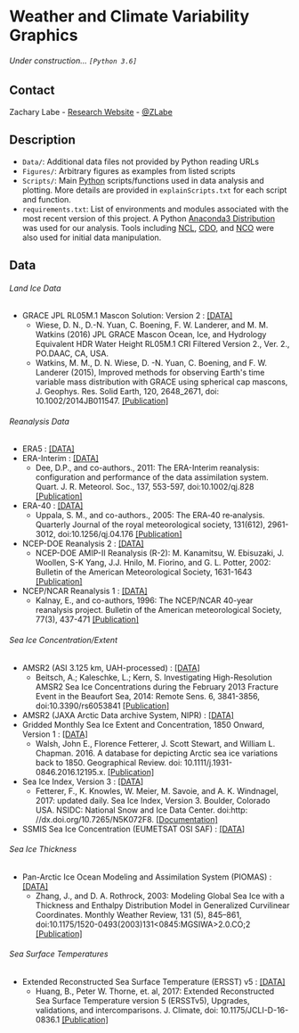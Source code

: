 # Weather and Climate Variability Graphics

###### Under construction... ```[Python 3.6]```

## Contact
Zachary Labe - [Research Website](http://sites.uci.edu/zlabe/) - [@ZLabe](https://twitter.com/ZLabe)

## Description
+ ```Data/```: Additional data files not provided by Python reading URLs
+ ```Figures/```: Arbitrary figures as examples from listed scripts
+ ```Scripts/```: Main [Python](https://www.python.org/) scripts/functions used in data analysis and plotting. More details are provided in ```explainScripts.txt``` for each script and function.
+ ```requirements.txt```: List of environments and modules associated with the most recent version of this project. A Python [Anaconda3 Distribution](https://docs.continuum.io/anaconda/) was used for our analysis. Tools including [NCL](https://www.ncl.ucar.edu/), [CDO](https://code.mpimet.mpg.de/projects/cdo), and [NCO](http://nco.sourceforge.net/) were also used for initial data manipulation.

## Data
###### Land Ice Data
+ GRACE JPL RL05M.1 Mascon Solution: Version 2 : [[DATA]](https://podaac.jpl.nasa.gov/dataset/TELLUS_GRACE_MASCON_CRI_GRID_RL05_V2)
    + Wiese, D. N., D.-N. Yuan, C. Boening, F. W. Landerer, and M. M. Watkins (2016) JPL GRACE Mascon Ocean, Ice, and Hydrology Equivalent HDR Water Height RL05M.1 CRI Filtered Version 2., Ver. 2., PO.DAAC, CA, USA.
    + Watkins, M. M., D. N. Wiese, D. -N. Yuan, C. Boening, and F. W. Landerer (2015), Improved methods for observing Earth's time variable mass distribution with GRACE using spherical cap mascons, J. Geophys. Res. Solid Earth, 120, 2648_2671, doi: 10.1002/2014JB011547. [[Publication]](http://onlinelibrary.wiley.com/doi/10.1002/2014JB011547/abstract)
###### Reanalysis Data 
+ ERA5 : [[DATA]](http://apps.ecmwf.int/data-catalogues/era5/?class=ea)
+ ERA-Interim : [[DATA]](https://www.ecmwf.int/en/research/climate-reanalysis/era-interim)
    + Dee, D.P., and co-authors., 2011: The ERA-Interim reanalysis: configuration and performance of the data assimilation system. Quart. J. R. Meteorol. Soc., 137, 553-597, doi:10.1002/qj.828 [[Publication]](http://onlinelibrary.wiley.com/doi/10.1002/qj.828/abstract)
+ ERA-40 : [[DATA]](http://apps.ecmwf.int/datasets/data/era40-daily/levtype=sfc/)
    + Uppala, S. M., and co-authors., 2005: The ERA‐40 re‐analysis. Quarterly Journal of the royal meteorological society, 131(612), 2961-3012, doi:10.1256/qj.04.176 [[Publication]](http://onlinelibrary.wiley.com/doi/10.1256/qj.04.176/full)
+ NCEP-DOE Reanalysis 2 : [[DATA]](https://www.esrl.noaa.gov/psd/data/gridded/data.ncep.reanalysis2.html)
    + NCEP-DOE AMIP-II Reanalysis (R-2): M. Kanamitsu, W. Ebisuzaki, J. Woollen, S-K Yang, J.J. Hnilo, M. Fiorino, and G. L. Potter, 2002: Bulletin of the American Meteorological Society, 1631-1643 [[Publication]](http://journals.ametsoc.org/doi/abs/10.1175/BAMS-83-11-1631)
+ NCEP/NCAR Reanalysis 1 : [[DATA]](https://www.esrl.noaa.gov/psd/data/gridded/data.ncep.reanalysis.html)
    + Kalnay, E., and co-authors, 1996: The NCEP/NCAR 40-year reanalysis project. Bulletin of the American meteorological Society, 77(3), 437-471 [[Publication]](http://journals.ametsoc.org/doi/abs/10.1175/1520-0477(1996)077%3C0437:TNYRP%3E2.0.CO;2)
###### Sea Ice Concentration/Extent
+ AMSR2 (ASI 3.125 km, UAH-processed) : [[DATA]](http://icdc.cen.uni-hamburg.de/daten/cryosphere.html)
    + Beitsch, A.; Kaleschke, L.; Kern, S. Investigating High-Resolution AMSR2 Sea Ice Concentrations during the February 2013 Fracture Event in the Beaufort Sea, 2014: Remote Sens. 6, 3841-3856, doi:10.3390/rs6053841 [[Publication]](http://www.mdpi.com/2072-4292/6/5/3841)
+ AMSR2 (JAXA Arctic Data archive System, NIPR) : [[DATA]](https://ads.nipr.ac.jp/vishop/#/monitor)
+ Gridded Monthly Sea Ice Extent and Concentration, 1850 Onward, Version 1 : [[DATA]](http://nsidc.org/data/g10010)
    + Walsh, John E., Florence Fetterer, J. Scott Stewart, and William L. Chapman. 2016. A database for depicting Arctic sea ice variations back to 1850. Geographical Review. doi: 10.1111/j.1931-0846.2016.12195.x. [[Publication]](http://onlinelibrary.wiley.com/doi/10.1111/j.1931-0846.2016.12195.x/abstract)
+ Sea Ice Index, Version 3 : [[DATA]](https://nsidc.org/data/seaice_index/)
    + Fetterer, F., K. Knowles, W. Meier, M. Savoie, and A. K. Windnagel, 2017: updated daily. Sea Ice Index, Version 3. Boulder, Colorado USA. NSIDC: National Snow and Ice Data Center. doi:http: //dx.doi.org/10.7265/N5K072F8. [[Documentation]](http://nsidc.org/data/g02135)
+ SSMIS Sea Ice Concentration (EUMETSAT OSI SAF) : [[DATA]](http://osisaf.met.no/p/ice/#conc_details)
###### Sea Ice Thickness
+ Pan-Arctic Ice Ocean Modeling and Assimilation System (PIOMAS) : [[DATA]](http://psc.apl.uw.edu/research/projects/arctic-sea-ice-volume-anomaly/data/model_grid)
    + Zhang, J., and D. A. Rothrock, 2003: Modeling Global Sea Ice with a Thickness and Enthalpy Distribution Model in Generalized Curvilinear Coordinates. Monthly Weather Review, 131 (5), 845–861, doi:10.1175/1520-0493(2003)131<0845:MGSIWA>2.0.CO;2 [[Publication]](http://journals.ametsoc.org/doi/abs/10.1175/1520-0493%282003%29131%3C0845%3AMGSIWA%3E2.0.CO%3B2)
###### Sea Surface Temperatures
+ Extended Reconstructed Sea Surface Temperature (ERSST) v5 : [[DATA]](https://www1.ncdc.noaa.gov/pub/data/cmb/ersst/v5/netcdf/)
    + Huang, B., Peter W. Thorne, et. al, 2017: Extended Reconstructed Sea Surface Temperature version 5 (ERSSTv5), Upgrades, validations, and intercomparisons. J. Climate, doi: 10.1175/JCLI-D-16-0836.1 [[Publication]](http://journals.ametsoc.org/doi/10.1175/JCLI-D-16-0836.1)
